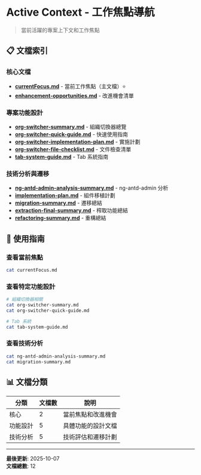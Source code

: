 # Active Context - 工作焦點導航

> 當前活躍的專案上下文和工作焦點

## 📋 文檔索引

### 核心文檔
- **[currentFocus.md](currentFocus.md)** - 當前工作焦點（主文檔）⭐
- **[enhancement-opportunities.md](enhancement-opportunities.md)** - 改進機會清單

### 專案功能設計
- **[org-switcher-summary.md](org-switcher-summary.md)** - 組織切換器總覽
- **[org-switcher-quick-guide.md](org-switcher-quick-guide.md)** - 快速使用指南
- **[org-switcher-implementation-plan.md](org-switcher-implementation-plan.md)** - 實施計劃
- **[org-switcher-file-checklist.md](org-switcher-file-checklist.md)** - 文件檢查清單
- **[tab-system-guide.md](tab-system-guide.md)** - Tab 系統指南

### 技術分析與遷移
- **[ng-antd-admin-analysis-summary.md](ng-antd-admin-analysis-summary.md)** - ng-antd-admin 分析
- **[implementation-plan.md](implementation-plan.md)** - 組件移植計劃
- **[migration-summary.md](migration-summary.md)** - 遷移總結
- **[extraction-final-summary.md](extraction-final-summary.md)** - 榨取功能總結
- **[refactoring-summary.md](refactoring-summary.md)** - 重構總結

## 🎯 使用指南

### 查看當前焦點
```bash
cat currentFocus.md
```

### 查看特定功能設計
```bash
# 組織切換器相關
cat org-switcher-summary.md
cat org-switcher-quick-guide.md

# Tab 系統
cat tab-system-guide.md
```

### 查看技術分析
```bash
cat ng-antd-admin-analysis-summary.md
cat migration-summary.md
```

## 📊 文檔分類

| 分類 | 文檔數 | 說明 |
|------|--------|------|
| 核心 | 2 | 當前焦點和改進機會 |
| 功能設計 | 5 | 具體功能的設計文檔 |
| 技術分析 | 5 | 技術評估和遷移計劃 |

---

**最後更新**: 2025-10-07  
**文檔總數**: 12

